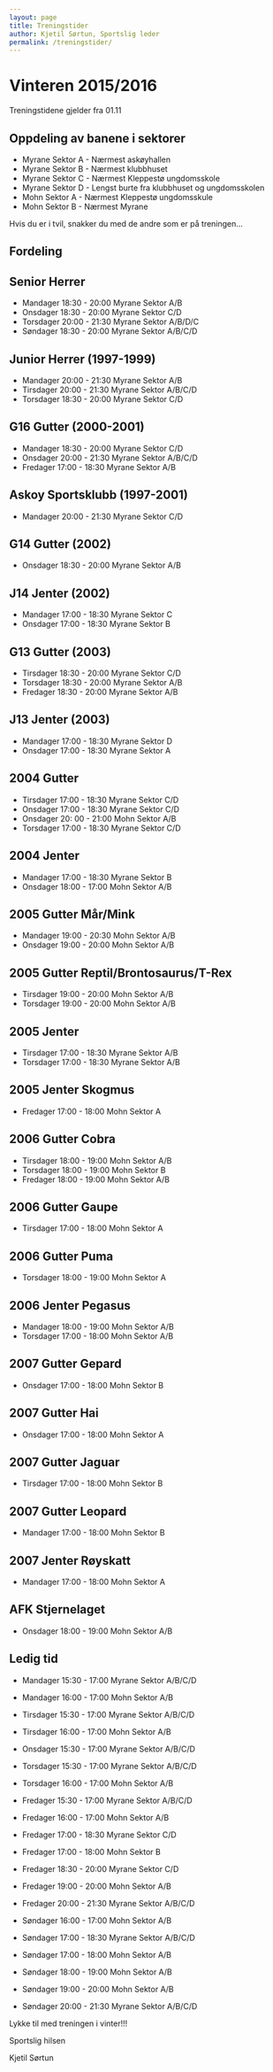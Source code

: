 ```yaml
---
layout: page
title: Treningstider
author: Kjetil Sørtun, Sportslig leder
permalink: /treningstider/
---
```


# Vinteren 2015/2016

Treningstidene gjelder fra 01.11

## Oppdeling av banene i sektorer 
* Myrane Sektor A - Nærmest askøyhallen
* Myrane Sektor B - Nærmest klubbhuset
* Myrane Sektor C - Nærmest Kleppestø ungdomsskole
* Myrane Sektor D - Lengst burte fra klubbhuset og ungdomsskolen
* Mohn Sektor A - Nærmest Kleppestø ungdomsskule
* Mohn Sektor B - Nærmest Myrane

Hvis du er i tvil, snakker du med de andre som er på treningen...

## Fordeling

## Senior Herrer
* Mandager 18:30 - 20:00 Myrane Sektor A/B
* Onsdager 18:30 - 20:00 Myrane Sektor C/D
* Torsdager 20:00 - 21:30 Myrane Sektor A/B/D/C
* Søndager 18:30 - 20:00 Myrane Sektor A/B/C/D

## Junior Herrer (1997-1999)
* Mandager 20:00 - 21:30 Myrane Sektor A/B
* Tirsdager 20:00 - 21:30 Myrane Sektor A/B/C/D
* Torsdager 18:30 - 20:00 Myrane Sektor C/D

## G16 Gutter (2000-2001)
* Mandager 18:30 - 20:00 Myrane Sektor C/D
* Onsdager 20:00 - 21:30 Myrane Sektor A/B/C/D
* Fredager 17:00 - 18:30 Myrane Sektor A/B

## Askoy Sportsklubb (1997-2001)
* Mandager 20:00 - 21:30 Myrane Sektor C/D

## G14 Gutter (2002)
* Onsdager 18:30 - 20:00 Myrane Sektor A/B

## J14 Jenter (2002)
* Mandager 17:00 - 18:30 Myrane Sektor C
* Onsdager 17:00 - 18:30 Myrane Sektor B

## G13 Gutter (2003)
* Tirsdager 18:30 - 20:00 Myrane Sektor C/D
* Torsdager 18:30 - 20:00 Myrane Sektor A/B
* Fredager 18:30 - 20:00 Myrane Sektor A/B

## J13 Jenter (2003)
* Mandager 17:00 - 18:30 Myrane Sektor D
* Onsdager 17:00 - 18:30 Myrane Sektor A

## 2004 Gutter
* Tirsdager 17:00 - 18:30 Myrane Sektor C/D
* Onsdager 17:00 - 18:30 Myrane Sektor C/D
* Onsdager 20: 00 - 21:00 Mohn Sektor A/B
* Torsdager 17:00 - 18:30 Myrane Sektor C/D

## 2004 Jenter
* Mandager 17:00 - 18:30 Myrane Sektor B
* Onsdager 18:00 - 17:00 Mohn Sektor A/B

## 2005 Gutter Mår/Mink
* Mandager 19:00 - 20:30 Mohn Sektor A/B
* Onsdager 19:00 - 20:00 Mohn Sektor A/B

## 2005 Gutter Reptil/Brontosaurus/T-Rex
* Tirsdager 19:00 - 20:00 Mohn Sektor A/B
* Torsdager 19:00 - 20:00 Mohn Sektor A/B

## 2005 Jenter
* Tirsdager 17:00 - 18:30 Myrane Sektor A/B
* Torsdager 17:00 - 18:30 Myrane Sektor A/B

## 2005 Jenter Skogmus
* Fredager 17:00 - 18:00 Mohn Sektor A

## 2006 Gutter Cobra
* Tirsdager 18:00 - 19:00 Mohn Sektor A/B
* Torsdager 18:00 - 19:00 Mohn Sektor B
* Fredager 18:00 - 19:00 Mohn Sektor A/B

## 2006 Gutter Gaupe
* Tirsdager 17:00 - 18:00 Mohn Sektor A

## 2006 Gutter Puma
* Torsdager 18:00 - 19:00 Mohn Sektor A

## 2006 Jenter Pegasus
* Mandager 18:00 - 19:00 Mohn Sektor A/B
* Torsdager 17:00 - 18:00 Mohn Sektor A/B

## 2007 Gutter Gepard
* Onsdager 17:00 - 18:00 Mohn Sektor B

## 2007 Gutter Hai
* Onsdager 17:00 - 18:00 Mohn Sektor A

## 2007 Gutter Jaguar
* Tirsdager 17:00 - 18:00 Mohn Sektor B

## 2007 Gutter Leopard
* Mandager 17:00 - 18:00 Mohn Sektor B

## 2007 Jenter Røyskatt
* Mandager 17:00 - 18:00 Mohn Sektor A

## AFK Stjernelaget
* Onsdager 18:00 - 19:00 Mohn Sektor A/B


## Ledig tid 
* Mandager 15:30 - 17:00 Myrane Sektor A/B/C/D
* Mandager 16:00 - 17:00 Mohn Sektor A/B

* Tirsdager 15:30 - 17:00 Myrane Sektor A/B/C/D
* Tirsdager 16:00 - 17:00 Mohn Sektor A/B

* Onsdager 15:30 - 17:00 Myrane Sektor A/B/C/D

* Torsdager 15:30 - 17:00 Myrane Sektor A/B/C/D
* Torsdager 16:00 - 17:00 Mohn Sektor A/B

* Fredager 15:30 - 17:00 Myrane Sektor A/B/C/D
* Fredager 16:00 - 17:00 Mohn Sektor A/B
* Fredager 17:00 - 18:30 Myrane Sektor C/D
* Fredager 17:00 - 18:00 Mohn Sektor B
* Fredager 18:30 - 20:00 Myrane Sektor C/D
* Fredager 19:00 - 20:00 Mohn Sektor A/B
* Fredager 20:00 - 21:30 Myrane Sektor A/B/C/D

* Søndager 16:00 - 17:00 Mohn Sektor A/B
* Søndager 17:00 - 18:30 Myrane Sektor A/B/C/D
* Søndager 17:00 - 18:00 Mohn Sektor A/B
* Søndager 18:00 - 19:00 Mohn Sektor A/B
* Søndager 19:00 - 20:00 Mohn Sektor A/B
* Søndager 20:00 - 21:30 Myrane Sektor A/B/C/D


Lykke til med treningen i vinter!!!

Sportslig hilsen

Kjetil Sørtun